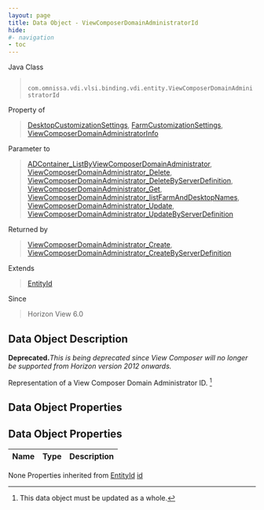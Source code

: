 ```yaml
---
layout: page
title: Data Object - ViewComposerDomainAdministratorId
hide:
#- navigation
- toc
---
```








Java Class
> ` com.omnissa.vdi.vlsi.binding.vdi.entity.ViewComposerDomainAdministratorId`

Property of
> [DesktopCustomizationSettings](vdi.resources.Desktop.CustomizationSettings.md#field_detail), [FarmCustomizationSettings](vdi.resources.Farm.CustomizationSettings.md#field_detail), [ViewComposerDomainAdministratorInfo](vdi.utils.viewcomposer.ViewComposerDomainAdministrator.ViewComposerDomainAdministratorInfo.md#field_detail)

Parameter to
> [ADContainer_ListByViewComposerDomainAdministrator](vdi.utils.ADContainer.md#listByViewComposerDomainAdministrator), [ViewComposerDomainAdministrator_Delete](vdi.utils.viewcomposer.ViewComposerDomainAdministrator.md#delete), [ViewComposerDomainAdministrator_DeleteByServerDefinition](vdi.utils.viewcomposer.ViewComposerDomainAdministrator.md#deleteByServerDefinition), [ViewComposerDomainAdministrator_Get](vdi.utils.viewcomposer.ViewComposerDomainAdministrator.md#get), [ViewComposerDomainAdministrator_listFarmAndDesktopNames](vdi.utils.viewcomposer.ViewComposerDomainAdministrator.md#listFarmAndDesktopNames), [ViewComposerDomainAdministrator_Update](vdi.utils.viewcomposer.ViewComposerDomainAdministrator.md#update), [ViewComposerDomainAdministrator_UpdateByServerDefinition](vdi.utils.viewcomposer.ViewComposerDomainAdministrator.md#updateByServerDefinition)

Returned by
> [ViewComposerDomainAdministrator_Create](vdi.utils.viewcomposer.ViewComposerDomainAdministrator.md#create), [ViewComposerDomainAdministrator_CreateByServerDefinition](vdi.utils.viewcomposer.ViewComposerDomainAdministrator.md#createByServerDefinition)

Extends
> [EntityId](vdi.EntityId.md)

Since
> Horizon View 6.0


## Data Object Description

**Deprecated.**_This is being deprecated since View Composer will no longer be supported from Horizon version 2012 onwards._

Representation of a View Composer Domain Administrator ID.
 [^167]



## Data Object Properties

## Data Object Properties

 Name | Type | Description
:---|:---:|:---
None
Properties inherited from [EntityId](vdi.EntityId.md)
[id](vdi.EntityId.md#id)


 


[^167]: This data object must be updated as a whole.